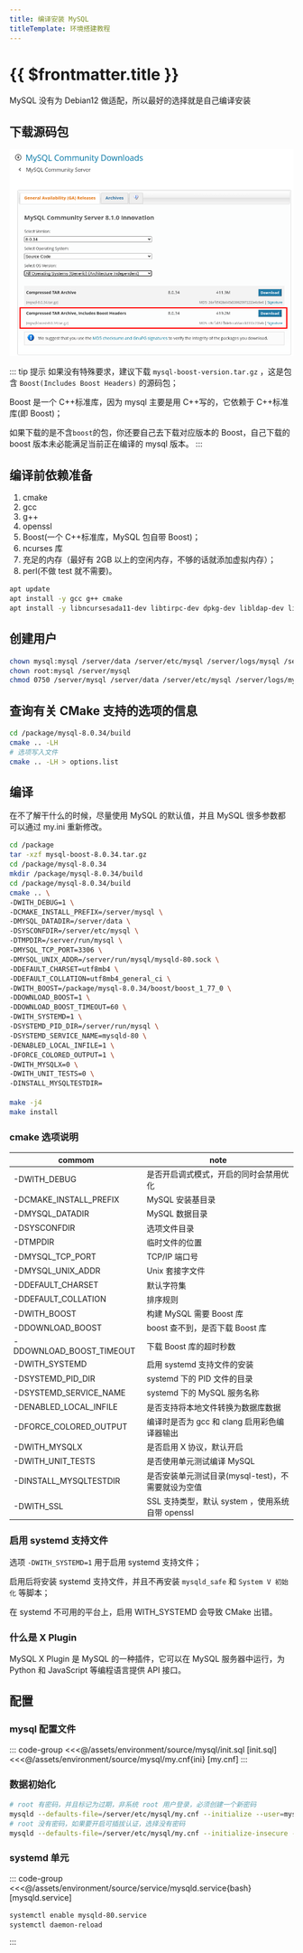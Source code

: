```yaml
---
title: 编译安装 MySQL
titleTemplate: 环境搭建教程
---
```


# {{ $frontmatter.title }}

MySQL 没有为 Debian12 做适配，所以最好的选择就是自己编译安装

## 下载源码包

![Mysql 源码包](/assets/environment/images/01.png)

::: tip 提示
如果没有特殊要求，建议下载 `mysql-boost-version.tar.gz` ，这是包含 `Boost(Includes Boost Headers)` 的源码包；

Boost 是一个 C++标准库，因为 mysql 主要是用 C++写的，它依赖于 C++标准库(即 Boost)；

如果下载的是不含`boost`的包，你还要自己去下载对应版本的 Boost，自己下载的 boost 版本未必能满足当前正在编译的 mysql 版本。
:::

## 编译前依赖准备

1. cmake
2. gcc
3. g++
4. openssl
5. Boost(一个 C++标准库，MySQL 包自带 Boost)；
6. ncurses 库
7. 充足的内存（最好有 2GB 以上的空闲内存，不够的话就添加虚拟内存）；
8. perl(不做 test 就不需要)。

```bash
apt update
apt install -y gcc g++ cmake
apt install -y libncursesada11-dev libtirpc-dev dpkg-dev libldap-dev libsasl2-dev libbison-dev libudev-dev
```

## 创建用户

```bash
chown mysql:mysql /server/data /server/etc/mysql /server/logs/mysql /server/run/mysql /server/tmp/mysql
chown root:mysql /server/mysql
chmod 0750 /server/mysql /server/data /server/etc/mysql /server/logs/mysql /server/run/mysql /server/tmp/mysql
```

## 查询有关 CMake 支持的选项的信息

```bash
cd /package/mysql-8.0.34/build
cmake .. -LH
# 选项写入文件
cmake .. -LH > options.list
```

## 编译

在不了解干什么的时候，尽量使用 MySQL 的默认值，并且 MySQL 很多参数都可以通过 my.ini 重新修改。

```bash
cd /package
tar -xzf mysql-boost-8.0.34.tar.gz
cd /package/mysql-8.0.34
mkdir /package/mysql-8.0.34/build
cd /package/mysql-8.0.34/build
cmake .. \
-DWITH_DEBUG=1 \
-DCMAKE_INSTALL_PREFIX=/server/mysql \
-DMYSQL_DATADIR=/server/data \
-DSYSCONFDIR=/server/etc/mysql \
-DTMPDIR=/server/run/mysql \
-DMYSQL_TCP_PORT=3306 \
-DMYSQL_UNIX_ADDR=/server/run/mysql/mysqld-80.sock \
-DDEFAULT_CHARSET=utf8mb4 \
-DDEFAULT_COLLATION=utf8mb4_general_ci \
-DWITH_BOOST=/package/mysql-8.0.34/boost/boost_1_77_0 \
-DDOWNLOAD_BOOST=1 \
-DDOWNLOAD_BOOST_TIMEOUT=60 \
-DWITH_SYSTEMD=1 \
-DSYSTEMD_PID_DIR=/server/run/mysql \
-DSYSTEMD_SERVICE_NAME=mysqld-80 \
-DENABLED_LOCAL_INFILE=1 \
-DFORCE_COLORED_OUTPUT=1 \
-DWITH_MYSQLX=0 \
-DWITH_UNIT_TESTS=0 \
-DINSTALL_MYSQLTESTDIR=

make -j4
make install
```

### cmake 选项说明

| commom                   | note                                               |
| ------------------------ | -------------------------------------------------- |
| -DWITH_DEBUG             | 是否开启调式模式，开启的同时会禁用优化             |
| -DCMAKE_INSTALL_PREFIX   | MySQL 安装基目录                                   |
| -DMYSQL_DATADIR          | MySQL 数据目录                                     |
| -DSYSCONFDIR             | 选项文件目录                                       |
| -DTMPDIR                 | 临时文件的位置                                     |
| -DMYSQL_TCP_PORT         | TCP/IP 端口号                                      |
| -DMYSQL_UNIX_ADDR        | Unix 套接字文件                                    |
| -DDEFAULT_CHARSET        | 默认字符集                                         |
| -DDEFAULT_COLLATION      | 排序规则                                           |
| -DWITH_BOOST             | 构建 MySQL 需要 Boost 库                           |
| -DDOWNLOAD_BOOST         | boost 查不到，是否下载 Boost 库                    |
| -DDOWNLOAD_BOOST_TIMEOUT | 下载 Boost 库的超时秒数                            |
| -DWITH_SYSTEMD           | 启用 systemd 支持文件的安装                        |
| -DSYSTEMD_PID_DIR        | systemd 下的 PID 文件的目录                        |
| -DSYSTEMD_SERVICE_NAME   | systemd 下的 MySQL 服务名称                        |
| -DENABLED_LOCAL_INFILE   | 是否支持将本地文件转换为数据库数据                 |
| -DFORCE_COLORED_OUTPUT   | 编译时是否为 gcc 和 clang 启用彩色编译器输出       |
| -DWITH_MYSQLX            | 是否启用 X 协议，默认开启                          |
| -DWITH_UNIT_TESTS        | 是否使用单元测试编译 MySQL                         |
| -DINSTALL_MYSQLTESTDIR   | 是否安装单元测试目录(mysql-test)，不需要就设为空值 |
| -DWITH_SSL               | SSL 支持类型，默认 system ，使用系统自带 openssl   |

### 启用 systemd 支持文件

选项 `-DWITH_SYSTEMD=1` 用于启用 systemd 支持文件；

启用后将安装 systemd 支持文件，并且不再安装 `mysqld_safe` 和 `System V 初始化` 等脚本；

在 systemd 不可用的平台上，启用 WITH_SYSTEMD 会导致 CMake 出错。

### 什么是 X Plugin

MySQL X Plugin 是 MySQL 的一种插件，它可以在 MySQL 服务器中运行，为 Python 和 JavaScript 等编程语言提供 API 接口。

## 配置

### mysql 配置文件

::: code-group
<<<@/assets/environment/source/mysql/init.sql [init.sql]
<<<@/assets/environment/source/mysql/my.cnf{ini} [my.cnf]
:::

### 数据初始化

```bash
# root 有密码，并且标记为过期，非系统 root 用户登录，必须创建一个新密码
mysqld --defaults-file=/server/etc/mysql/my.cnf --initialize --user=mysql
# root 没有密码，如果要开启可插拔认证，选择没有密码
mysqld --defaults-file=/server/etc/mysql/my.cnf --initialize-insecure --user=mysql
```

### systemd 单元

::: code-group
<<<@/assets/environment/source/service/mysqld.service{bash} [mysqld.service]

```bash [mysqld]
systemctl enable mysqld-80.service
systemctl daemon-reload
```

:::
